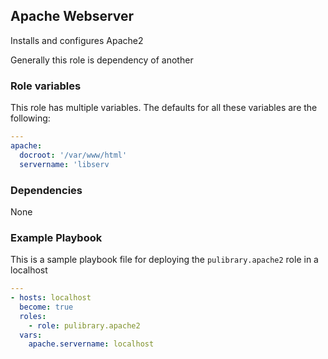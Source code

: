 ## Apache Webserver

Installs and configures Apache2

Generally this role is dependency of another

### Role variables


This role has multiple variables. The defaults for all these variables are the following:

```yaml
---
apache:
  docroot: '/var/www/html'
  servername: 'libserv
```

### Dependencies

None

### Example Playbook

This is a sample playbook file for deploying the `pulibrary.apache2` role in a localhost

```yaml
---
- hosts: localhost
  become: true
  roles:
    - role: pulibrary.apache2
  vars:
    apache.servername: localhost
```
